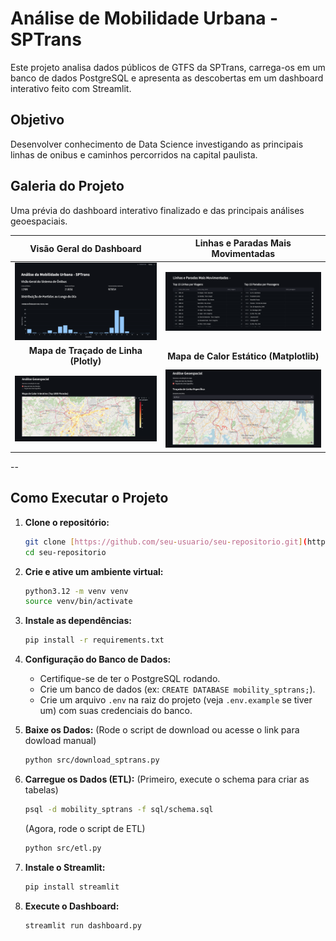 # Análise de Mobilidade Urbana - SPTrans

Este projeto analisa dados públicos de GTFS da SPTrans, carrega-os em um banco de dados PostgreSQL e apresenta as descobertas em um dashboard interativo feito com Streamlit.

## Objetivo

Desenvolver conhecimento de Data Science investigando as principais linhas de onibus e caminhos percorridos na capital paulista.  

## Galeria do Projeto

Uma prévia do dashboard interativo finalizado e das principais análises geoespaciais.

| Visão Geral do Dashboard | Linhas e Paradas Mais Movimentadas |
| :---: | :---: |
| ![Visão Geral do Dashboard](img/dashboard_overview.png) | ![Linhas e Paradas Mais Movimentadas](img/overview_2.png) |
| **Mapa de Traçado de Linha (Plotly)** | **Mapa de Calor Estático (Matplotlib)** |
| ![Traçado da Linha 8000-10](img/heatmap_interativo.png) | ![Mapa de Calor Estático](img/tracado_linha.png) |

--

## Como Executar o Projeto

1.  **Clone o repositório:**
    ```bash
    git clone [https://github.com/seu-usuario/seu-repositorio.git](https://github.com/seu-usuario/seu-repositorio.git)
    cd seu-repositorio
    ```

2.  **Crie e ative um ambiente virtual:**
    ```bash
    python3.12 -m venv venv
    source venv/bin/activate
    ```

3.  **Instale as dependências:**
    ```bash
    pip install -r requirements.txt
    ```

4.  **Configuração do Banco de Dados:**
    * Certifique-se de ter o PostgreSQL rodando.
    * Crie um banco de dados (ex: `CREATE DATABASE mobility_sptrans;`).
    * Crie um arquivo `.env` na raiz do projeto (veja `.env.example` se tiver um) com suas credenciais do banco.

5.  **Baixe os Dados:**
    (Rode o script de download ou acesse o link para dowload manual)
    ```bash
    python src/download_sptrans.py
    ```

6.  **Carregue os Dados (ETL):**
    (Primeiro, execute o schema para criar as tabelas)
    ```bash
    psql -d mobility_sptrans -f sql/schema.sql
    ```
    (Agora, rode o script de ETL)
    ```bash
    python src/etl.py
    ```

7.  **Instale o Streamlit:**
    ```bash
    pip install streamlit
    ```

7.  **Execute o Dashboard:**
    ```bash
    streamlit run dashboard.py
    ```
